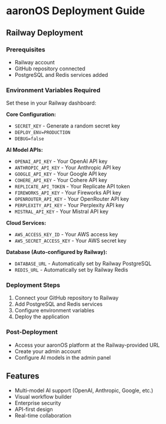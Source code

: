 # aaronOS Deployment Guide

## Railway Deployment

### Prerequisites
- Railway account
- GitHub repository connected
- PostgreSQL and Redis services added

### Environment Variables Required
Set these in your Railway dashboard:

**Core Configuration:**
- `SECRET_KEY` - Generate a random secret key
- `DEPLOY_ENV=PRODUCTION`
- `DEBUG=false`

**AI Model APIs:**
- `OPENAI_API_KEY` - Your OpenAI API key
- `ANTHROPIC_API_KEY` - Your Anthropic API key
- `GOOGLE_API_KEY` - Your Google API key
- `COHERE_API_KEY` - Your Cohere API key
- `REPLICATE_API_TOKEN` - Your Replicate API token
- `FIREWORKS_API_KEY` - Your Fireworks API key
- `OPENROUTER_API_KEY` - Your OpenRouter API key
- `PERPLEXITY_API_KEY` - Your Perplexity API key
- `MISTRAL_API_KEY` - Your Mistral API key

**Cloud Services:**
- `AWS_ACCESS_KEY_ID` - Your AWS access key
- `AWS_SECRET_ACCESS_KEY` - Your AWS secret key

**Database (Auto-configured by Railway):**
- `DATABASE_URL` - Automatically set by Railway PostgreSQL
- `REDIS_URL` - Automatically set by Railway Redis

### Deployment Steps
1. Connect your GitHub repository to Railway
2. Add PostgreSQL and Redis services
3. Configure environment variables
4. Deploy the application

### Post-Deployment
- Access your aaronOS platform at the Railway-provided URL
- Create your admin account
- Configure AI models in the admin panel

## Features
- Multi-model AI support (OpenAI, Anthropic, Google, etc.)
- Visual workflow builder
- Enterprise security
- API-first design
- Real-time collaboration

